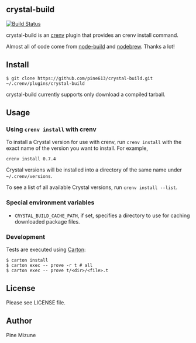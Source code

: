 crystal-build
-------------

[![Build Status](https://travis-ci.org/pine613/crystal-build.svg?branch=master)](https://travis-ci.org/pine613/crystal-build)


crystal-build is an [crenv](https://github.com/pine613/crenv) plugin that provides an crenv install command.

Almost all of code come from [node-build](https://github.com/riywo/node-build) and [nodebrew](https://github.com/hokaccha/nodebrew). Thanks a lot!

## Install

```
$ git clone https://github.com/pine613/crystal-build.git ~/.crenv/plugins/crystal-build
```

crystal-build currently supports only download a compiled tarball.

## Usage
### Using `crenv install` with crenv

To install a Crystal version for use with crenv, run `crenv install` with the exact name of the version you want to install. For example,

```
crenv install 0.7.4
```

Crystal versions will be installed into a directory of the same name under `~/.crenv/versions`.

To see a list of all available Crystal versions, run `crenv install --list`.

### Special environment variables

- `CRYSTAL_BUILD_CACHE_PATH`, if set, specifies a directory to use for caching downloaded package files.

### Development

Tests are executed using [Carton](https://github.com/perl-carton/carton):

```
$ carton install
$ carton exec -- prove -r t # all
$ carton exec -- prove t/<dir>/<file>.t
```

## License
Please see LICENSE file.

## Author
Pine Mizune
